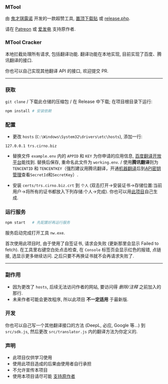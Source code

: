 ### MTool

由 [鬼才琪露诺](https://afdian.net/@AdventCirno) 开发的一款超赞工具, [置顶下载贴](https://afdian.net/p/d42dd1e234aa11eba42452540025c377) 或 [release.php](https://trs.cirno.biz/release.php?lang=chs).

请在 [Patreon](https://www.patreon.com/user?u=6139561) 或 [爱发电](https://afdian.net/@AdventCirno) 支持原作者.

### MTool Cracker

本地拦截处理所有请求, 包括翻译功能. 翻译功能在本地实现, 目前实现了百度、腾讯翻译的接口.

你也可以自己实现其他翻译 API 的接口, 欢迎提交 PR.

---

### 获取

`git clone` / 下载此仓储的压缩包 / 在 Release 中下载; 在项目根目录下运行:

```bash
npm install # 安装依赖
```

### 配置

- 更改 `hosts` (`C:\Windows\System32\drivers\etc\hosts`), 添加一行:

```
127.0.0.1 trs.cirno.biz
```

- 替换文件 `example.env` 内的 `APPID` 和 `KEY` 为你申请的应用信息, [百度翻译开放平台](https://fanyi-api.baidu.com/manage/developer)能找到. 替换后保存, 重命名此文件为 `working.env`. / 使用**腾讯翻译**则为 `TENCENTID` 和 `TENCENTKEY`（强烈建议用腾讯翻译，开通[机器翻译](https://console.cloud.tencent.com/tmt)后到[API密钥管理](https://console.cloud.tencent.com/cam/capi)查看`SecretId`和`SecretKey`）.

- 安装 `certs/trs.cirno.biz.crt` 到 `个人` (双击打开->安装证书->存储位置:当前用户->将所有的证书都放入下列存储:个人->完成). 你也可以用[此项目](https://github.com/kingkool68/generate-ssl-certs-for-local-development)自己生成.

### 运行服务

```bash
npm start   # 先配置好再运行服务
```

服务启动完成打开工具 `nw.exe`.

首次使用此项目时, 由于使用了自签证书, 请求会失败 (更新那里会显示 Failed to fetch). 在工具里右键空白处点击检查, 在 `Console` 标签页会显示红色的报错, 点链接, 选显示更多继续访问. 之后只要不再换证书就不会再请求失败了.

---

### 副作用

- 因为更改了 `hosts`, 后续无法访问作者的网站, 要访问得 _删除/注释_ 之前加入的那行.
- 未来作者可能会更改程序, 所以此项目 **不一定适用** 于最新版.

### 开发

你也可以自己写一个其他翻译接口的方法 (DeepL, 必应, Google 等...) 到 `src/sdk.js`, 然后更改 `src/translator.js` 内的翻译方法为你定义的.

### 声明

- 此项目仅供学习使用
- 使用此项目造成的后果由使用者自行承担
- 不允许宣传本项目
- 使用本项目请尽可能 [支持原作者](https://afdian.net/@AdventCirno)
